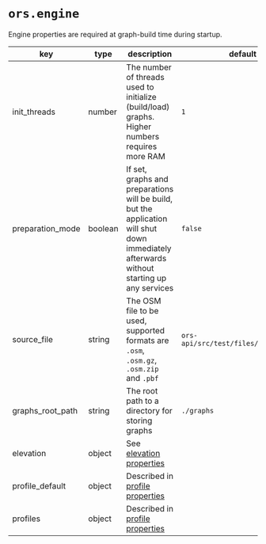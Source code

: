 
# `ors.engine`

Engine properties are required at graph-build time during startup.

| key              | type    | description                                                                                                                               | default value                              |
|------------------|---------|-------------------------------------------------------------------------------------------------------------------------------------------|--------------------------------------------|
| init_threads     | number  | The number of threads used to initialize (build/load) graphs. Higher numbers requires more RAM                                            | `1`                                        |
| preparation_mode | boolean | If set, graphs and preparations will be build, but the application will shut down immediately afterwards without starting up any services | `false`                                    |
| source_file      | string  | The OSM file to be used, supported formats are `.osm`, `.osm.gz`, `.osm.zip` and `.pbf`                                                   | `ors-api/src/test/files/heidelberg.osm.gz` |
| graphs_root_path | string  | The root path to a directory for storing graphs                                                                                           | `./graphs`                                 |
| elevation        | object  | See [elevation properties](elevation.md)                                                                                                  |                                            |
| profile_default  | object  | Described in [profile properties](profiles.md)                                                                                            |                                            |
| profiles         | object  | Described in [profile properties](profiles.md)                                                                                            |                                            |
